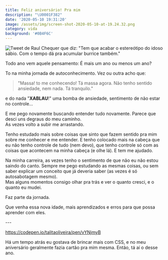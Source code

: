 ```yaml
---
title: Feliz aniversário! Pra mim
description: "\U0001F382"
date: '2020-05-10 19:31:20'
image: /assets/img/screen-shot-2020-05-10-at-19.24.32.png
category: vida
background: '#0B4F6C'
---
```

![Tweet de Raul Chequer que diz: "Tem que acabar o estereótipo do idoso sábio. Com o tempo dá pra acumular burrice também."](/assets/img/screen-shot-2020-05-10-at-19.05.27.png)

Todo ano vem aquele pensamento: É mais um ano ou menos um ano?

To na minha jornada de autoconhecimento. Vez ou outra acho que:

> "Massa! to me conhecendo! Tá massa agora. Não tenho sentido ansiedade, nem nada. Tá tranquilo."

e do nada "**XABLAU**!" uma bomba de ansiedade, sentimento de não estar no controle...

E me pego novamente buscando entender tudo novamente. Parece que desci uns degraus do meu caminho. \
As vezes volto a subir me arrastando.

Tenho estudado mais sobre coisas que sinto que fazem sentido pra mim sobre me conhecer e me entender. E tenho colocado mais na cabeça que eu não tenho controle de tudo (nem devo), que tenho controle só com as coisas que acontecem na minha cabeça (e olhe lá). E tem me ajudado.

Na minha carreira, as vezes tenho o sentimento de que não eu não estou saindo do canto. Sempre me pego estudando as mesmas coisas, ou sem saber explicar um conceito que já deveria saber (as vezes é só autosabotagem mesmo). \
Mas alguns momentos consigo olhar pra trás e ver o quanto cresci, e o quanto eu mudei.

Faz parte da jornada.

Que venha essa nova idade, mais aprendizados e erros para que possa aprender com eles.

\---

https://codepen.io/talitaoliveira/pen/vYNjmyB

Há um tempo atrás eu gostava de brincar mais com CSS, e no meu aniversário geralmente fazia cartão pra mim mesma. Então, tá aí o desse ano.
